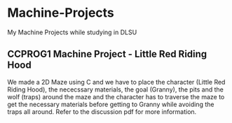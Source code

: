 # Machine-Projects
My Machine Projects while studying in DLSU

## CCPROG1 Machine Project - Little Red Riding Hood
We made a 2D Maze using C and we have to place the character (Little Red Riding Hood), the nececssary materials, the goal (Granny), the pits and the wolf (traps) around the maze and the character has to traverse the maze to get the necessary materials before getting to Granny while avoiding the traps all around. Refer to the discussion pdf for more information.
